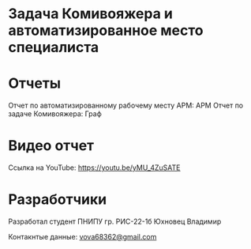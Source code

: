 # Задача Комивояжера и автоматизированное место специалиста
# Отчеты
Отчет по автоматизированному рабочему месту АРМ: АРМ
Отчет по задаче Комивояжера: Граф
# Видео отчет
Ссылка на YouTube: https://youtu.be/yMU_4ZuSATE

# Разработчики
Разработал студент ПНИПУ гр. РИС-22-1б Юхновец Владимир

Контакнтые данные: vova68362@gmail.com
